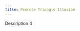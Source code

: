 ```yaml
---
title: Penrose Triangle Illusion
---
```


Description 4

<!-- Sketch file location, (pending organization) -->
<script src="penroseTriangle.js"></script>
<!-- Necessary element to position p5 canvas -->
<div id="sketch-div"></div>
